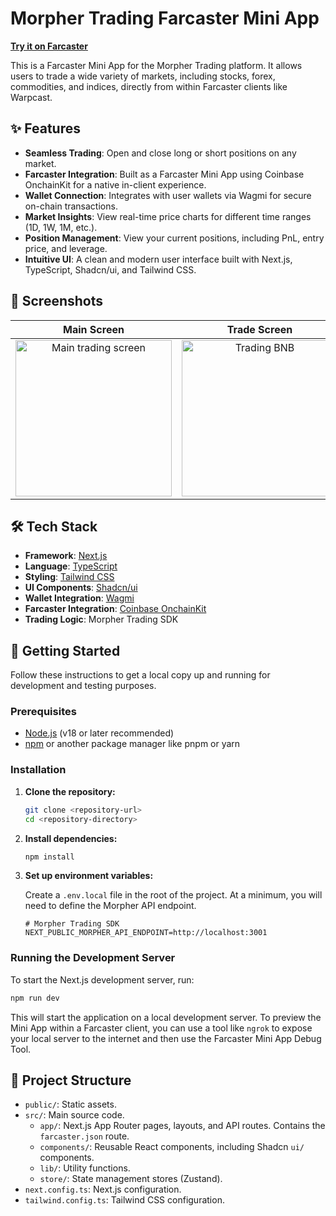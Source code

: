 # Morpher Trading Farcaster Mini App

**[Try it on Farcaster](https://farcaster.xyz/miniapps/dWezHCjv5UqF/morpher)**

This is a Farcaster Mini App for the Morpher Trading platform. It allows users to trade a wide variety of markets, including stocks, forex, commodities, and indices, directly from within Farcaster clients like Warpcast.

## ✨ Features

-   **Seamless Trading**: Open and close long or short positions on any market.
-   **Farcaster Integration**: Built as a Farcaster Mini App using Coinbase OnchainKit for a native in-client experience.
-   **Wallet Connection**: Integrates with user wallets via Wagmi for secure on-chain transactions.
-   **Market Insights**: View real-time price charts for different time ranges (1D, 1W, 1M, etc.).
-   **Position Management**: View your current positions, including PnL, entry price, and leverage.
-   **Intuitive UI**: A clean and modern user interface built with Next.js, TypeScript, Shadcn/ui, and Tailwind CSS.

## 📸 Screenshots

| Main Screen | Trade Screen | Leverage Selector |
| :---: | :---: | :---: |
| <img src="https://farcaster.morpher.com/assets/screenshots/mainscreen.png" alt="Main trading screen" width="250"> | <img src="https://farcaster.morpher.com/assets/screenshots/tradeabnb.png" alt="Trading BNB" width="250"> | <img src="https://farcaster.morpher.com/assets/screenshots/shortleverage.png" alt="Short leverage selection" width="250"> |

## 🛠️ Tech Stack

-   **Framework**: [Next.js](https://nextjs.org/)
-   **Language**: [TypeScript](https://www.typescriptlang.org/)
-   **Styling**: [Tailwind CSS](https://tailwindcss.com/)
-   **UI Components**: [Shadcn/ui](https://ui.shadcn.com/)
-   **Wallet Integration**: [Wagmi](https://wagmi.sh/)
-   **Farcaster Integration**: [Coinbase OnchainKit](https://github.com/coinbase/onchainkit)
-   **Trading Logic**: Morpher Trading SDK

## 🚀 Getting Started

Follow these instructions to get a local copy up and running for development and testing purposes.

### Prerequisites

-   [Node.js](https://nodejs.org/) (v18 or later recommended)
-   [npm](https://www.npmjs.com/) or another package manager like pnpm or yarn

### Installation

1.  **Clone the repository:**

    ```bash
    git clone <repository-url>
    cd <repository-directory>
    ```

2.  **Install dependencies:**

    ```bash
    npm install
    ```

3.  **Set up environment variables:**

    Create a `.env.local` file in the root of the project. At a minimum, you will need to define the Morpher API endpoint.

    ```env
    # Morpher Trading SDK
    NEXT_PUBLIC_MORPHER_API_ENDPOINT=http://localhost:3001
    ```

### Running the Development Server

To start the Next.js development server, run:

```bash
npm run dev
```

This will start the application on a local development server. To preview the Mini App within a Farcaster client, you can use a tool like `ngrok` to expose your local server to the internet and then use the Farcaster Mini App Debug Tool.

## 📁 Project Structure

-   `public/`: Static assets.
-   `src/`: Main source code.
    -   `app/`: Next.js App Router pages, layouts, and API routes. Contains the `farcaster.json` route.
    -   `components/`: Reusable React components, including Shadcn `ui/` components.
    -   `lib/`: Utility functions.
    -   `store/`: State management stores (Zustand).
-   `next.config.ts`: Next.js configuration.
-   `tailwind.config.ts`: Tailwind CSS configuration.
